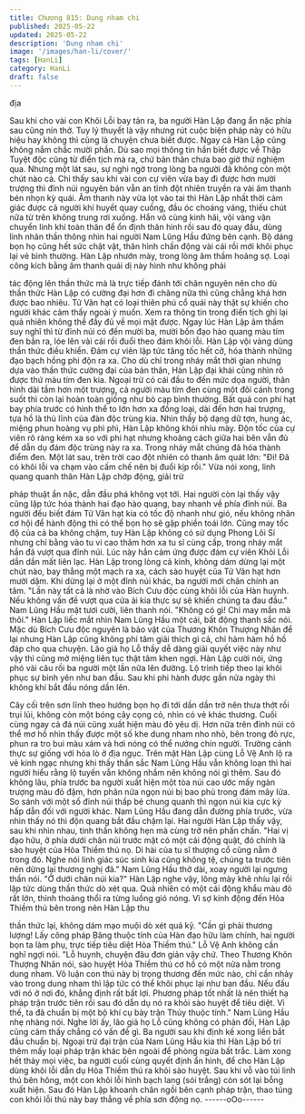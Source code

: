 ```yaml
---
title: Chương 815: Dung nham chi
published: 2025-05-22
updated: 2025-05-22
description: 'Dung nham chi'
image: '/images/han-li/cover/'
tags: [HanLi]
category: HanLi
draft: false
---
```


địa

Sau khi cho vài con Khôi Lỗi bay tản ra, ba người Hàn Lập đang
ẩn nặc phía sau cũng nín thở.
Tuy lý thuyết là vậy nhưng rút cuộc biện pháp này có hữu hiệu
hay không thì cũng là chuyện chưa biết được.
Ngay cả Hàn Lập cũng không nắm chắc mười phần. Dù sao mọi
thông tin hắn biết được về Thập Tuyệt độc cũng từ điển tịch mà
ra, chứ bản thân chưa bao giờ thử nghiệm qua.
Nhưng một lát sau, sự nghi ngờ trong lòng ba người đã không
còn một chút nào cả.
Chỉ thấy sau khi vài con cự viên vừa bay đi được hơn mười
trượng thì đỉnh núi nguyên bản vẫn an tĩnh đột nhiên truyền ra vài
âm thanh bén nhọn kỳ quái.
Âm thanh này vừa lọt vào tai thì Hàn Lập nhất thời cảm giác được
cả người khí huyết quay cuồng, đầu óc choáng váng, thiếu chút
nữa từ trên không trung rơi xuống.
Hắn vô cùng kinh hãi, vội vàng vận chuyển linh khí toàn thân để
ổn định thân hình rồi sau đó quay đầu, dùng linh nhãn thần thông
nhìn hai người Nam Lũng Hầu đứng bên cạnh.
Bộ dáng bọn họ cũng hết sức chật vật, thân hình chấn động vài
cái rồi mới khôi phục lại vẻ bình thường.
Hàn Lập nhướn mày, trong lòng âm thầm hoảng sợ.
Loại công kích bằng âm thanh quái dị này hình như không phải

tác động lên thần thức mà là trực tiếp đánh tới chân nguyên nên
cho dù thần thức Hàn Lập có cường đại hơn đi chăng nữa thì
cũng chẳng khá hơn được bao nhiêu.
Tử Vân hạt có loại thiên phú cổ quái này thật sự khiến cho người
khác cảm thấy ngoài ý muốn.
Xem ra thông tin trong điển tịch ghi lại quả nhiên không thể đầy
đủ về mọi mặt được.
Ngay lúc Hàn Lập âm thầm suy nghĩ thì từ đỉnh núi có đến mười
ba, mười bốn đạo hào quang màu tím đen bắn ra, lóe lên vài cái
rồi đuổi theo đám khôi lỗi. Hàn Lập vội vàng dùng thần thức điều
khiển. Đám cự viên lập tức tăng tốc hết cỡ, hóa thành những đạo
bạch hồng phi độn ra xa.
Cho dù chỉ trong nháy mắt thời gian nhưng dựa vào thần thức
cường đại của bản thân, Hàn Lập đại khái cũng nhìn rõ được thứ
màu tím đen kia.
Ngoại trừ có cái đầu to đến mức dọa người, thân hình dài tầm
hơn một trượng, cả người màu tím đen cùng một đôi cánh trong
suốt thì còn lại hoàn toàn giống như bò cạp bình thường.
Bất quá con phi hạt bay phía trước có hình thể to lớn hơn xa đồng
loại, dài đến hơn hai trượng, tựa hồ là thủ lĩnh của đàn độc trùng
kia.
Nhìn thấy bộ dạng dữ tợn, hung ác, miệng phun hoàng vụ phì phì,
Hàn Lập không khỏi nhíu mày.
Độn tốc của cự viên rõ ràng kém xa so với phi hạt nhưng khoảng
cách giữa hai bên vẫn đủ để dẫn dụ đám độc trùng này ra xa.
Trong nháy mắt chúng đã hóa thành điểm đen.
Một lát sau, trên trời cao đột nhiên có thanh âm quát lớn: "Đi! Đã
có khôi lỗi va chạm vào cấm chế nên bị đuổi kịp rồi."
Vừa nói xong, linh quang quanh thân Hàn Lập chớp động, giải trừ

pháp thuật ẩn nặc, dẫn đầu phá không vọt tới.
Hai người còn lại thấy vậy cũng lập tức hóa thành hai đạo hào
quang, bay nhanh về phía đỉnh núi.
Ba người đều biết đám Tử Vân hạt kia có tốc độ nhanh như gió,
nếu không nhân cơ hội để hành động thì có thể bọn họ sẽ gặp
phiền toái lớn.
Cũng may tốc độ của cả ba không chậm, tuy Hàn Lập không có
sử dụng Phong Lôi Sí nhưng chỉ bằng vào tu vi cao thâm hơn xa
tu sĩ cùng cấp, trong nháy mắt hắn đã vượt qua đỉnh núi.
Lúc này hắn cảm ứng được đám cự viên Khôi Lỗi dần dần mất
liên lạc. Hàn Lập trong lòng cả kinh, không dám dừng lại một chút
nào, bay thẳng một mạch ra xa, cách sào huyệt của Tử Vân hạt
hơn mười dặm.
Khi dừng lại ở một đỉnh núi khác, ba người mới chân chính an
tâm.
"Lần này tất cả là nhờ vào Bích Cưu độc cùng khôi lỗi của Hàn
huynh. Nếu không vấn đề vượt qua cửa ải kia thực sự sẽ khiến
chúng ta đau đầu." Nam Lũng Hầu mặt tươi cười, liên thanh nói.
"Không có gì! Chỉ may mắn mà thôi." Hàn Lập liếc mắt nhìn Nam
Lũng Hầu một cái, bất động thanh sắc nói.
Mặc dù Bích Cưu độc nguyên là bảo vật của Thương Khôn
Thượng Nhân để lại nhưng Hàn Lập cũng không phí tâm giải
thích gì cả, chỉ hàm hàm hồ hồ đáp cho qua chuyện.
Lão giả họ Lỗ thấy dễ dàng giải quyết việc này như vậy thì cũng
mở miệng liên tục thật tâm khen ngợi.
Hàn Lập cười nói, ứng phó vài câu rồi ba người một lần nữa lên
đường.
Lộ trình tiếp theo lại khôi phục sự bình yên như ban đầu. Sau khi
phi hành được gần nửa ngày thì không khí bắt đầu nóng dần lên.

Cây cối trên sơn lĩnh theo hướng bọn họ đi tới dần dần trở nên
thưa thớt rồi trụi lủi, không còn một bóng cây cọng cỏ, nhìn có vẻ
khác thương.
Cuối cùng ngay cả đá núi cũng xuất hiện màu đỏ yêu dị. Hơn nữa
trên đỉnh núi có thể mơ hồ nhìn thấy được một số khe dung nham
nho nhỏ, bên trong đỏ rực, phun ra tro bui màu xám và hơi nóng
có thể nướng chín người.
Trường cảnh thực sự giống với hỏa lò ở địa ngục.
Trên mặt Hàn Lập cùng Lỗ Vệ Anh lộ ra vẻ kinh ngạc nhưng khi
thấy thần sắc Nam Lũng Hầu vẫn không loạn thì hai người hiểu
rằng lộ tuyến vẫn không nhầm nên không nói gì thêm.
Sau đó không lâu, phía trước ba người xuất hiện một tòa núi cao
ước mấy ngàn trượng màu đỏ đậm, hơn phân nửa ngọn núi bị
bao phủ trong đám mây lửa. So sánh với một số đỉnh núi thấp bé
chung quanh thì ngọn núi kia cực kỳ hấp dẫn đối với người khác.
Nam Lũng Hầu đang dẫn đường phía trước, vừa nhìn thấy nó thì
độn quang bắt đầu chậm lại.
Hai người Hàn Lập thấy vậy, sau khi nhìn nhau, tinh thần không
hẹn mà cùng trở nên phấn chấn.
"Hai vị đạo hữu, ở phía dưới chân núi trước mặt có một cái động
quật, đó chính là sào huyệt của Hỏa Thiềm thú nọ. Di hài của tu sĩ
thượng cổ cũng nằm ở trong đó. Nghe nói linh giác súc sinh kia
cũng không tệ, chúng ta trước tiên nên dừng lại thương nghị đã."
Nam Lũng Hầu thở dài, xoay người lại ngưng thần nói.
"Ở dưới chân núi kia?" Hàn Lập nghe vậy, lông mày khẽ nhíu lại
rồi lập tức dùng thần thức dò xét qua.
Quả nhiên có một cái động khẩu màu đỏ rất lớn, thỉnh thoảng thổi
ra từng luồng gió nóng.
Vì sợ kinh động đến Hỏa Thiềm thú bên trong nên Hàn Lập thu

thần thức lại, không dám mạo muội dò xét quá kỹ.
"Cần gì phải thương lượng! Lấy công pháp Băng thuộc tính của
Hàn đạo hữu làm chính, hai người bọn ta làm phụ, trực tiếp tiêu
diệt Hỏa Thiềm thú." Lỗ Vệ Anh không cần nghĩ ngợi nói.
"Lỗ huynh, chuyện đâu đơn giản vậy chứ. Theo Thương Khôn
Thượng Nhân nói, sào huyệt Hỏa Thiềm thú cơ hồ có một nửa
nằm trong dung nham. Vô luận con thú này bị trọng thương đến
mức nào, chỉ cần nhảy vào trong dung nham thì lập tức có thể
khôi phục lại như ban đầu. Nếu đấu với nó ở nơi đó, khẳng định
rất bất lợi. Phương pháp tốt nhất là nên thiết hạ pháp trận trước
tiên rồi sau đó dẫn dụ nó ra khỏi sào huyệt để tiêu diệt. Vì thế, ta
đã chuẩn bị một bộ khí cụ bày trận Thủy thuộc tính." Nam Lũng
Hầu nhẹ nhàng nói.
Nghe lời ấy, lão giả họ Lỗ cũng không có phản đối, Hàn Lập cũng
cảm thấy chẳng có vấn đề gì. Ba người sau khi định kế xong liền
bắt đầu chuẩn bị.
Ngoại trừ đại trận của Nam Lũng Hầu kia thì Hàn Lập bố trí thêm
mấy loại pháp trận khác bên ngoài để phòng ngừa bất trắc.
Làm xong hết thảy mọi việc, ba người cuối cùng quyết định ẩn
hình, để cho Hàn Lập dùng khôi lỗi dẫn dụ Hỏa Thiềm thú ra khỏi
sào huyệt.
Sau khi vỗ vào túi linh thú bên hông, một con khôi lỗi hình bạch
lang (sói trắng) còn sót lại bỗng xuất hiện.
Sau đó Hàn Lập khoanh chân ngồi bên cạnh pháp trận, thao túng
con khôi lỗi thú này bay thẳng về phía sơn động nọ.
------oOo------
